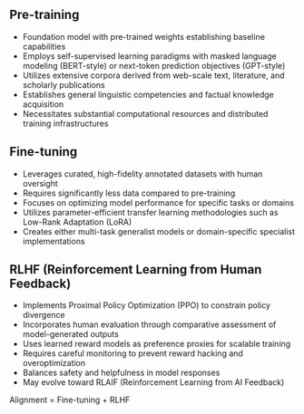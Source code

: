## Pre-training 
- Foundation model with pre-trained weights establishing baseline capabilities
- Employs self-supervised learning paradigms with masked language modeling (BERT-style) or next-token prediction objectives (GPT-style)
- Utilizes extensive corpora derived from web-scale text, literature, and scholarly publications
- Establishes general linguistic competencies and factual knowledge acquisition
- Necessitates substantial computational resources and distributed training infrastructures

## Fine-tuning
- Leverages curated, high-fidelity annotated datasets with human oversight
- Requires significantly less data compared to pre-training
- Focuses on optimizing model performance for specific tasks or domains
- Utilizes parameter-efficient transfer learning methodologies such as Low-Rank Adaptation (LoRA)
- Creates either multi-task generalist models or domain-specific specialist implementations

## RLHF (Reinforcement Learning from Human Feedback)
- Implements Proximal Policy Optimization (PPO) to constrain policy divergence
- Incorporates human evaluation through comparative assessment of model-generated outputs
- Uses learned reward models as preference proxies for scalable training
- Requires careful monitoring to prevent reward hacking and overoptimization
- Balances safety and helpfulness in model responses
- May evolve toward RLAIF (Reinforcement Learning from AI Feedback)

Alignment = Fine-tuning + RLHF

